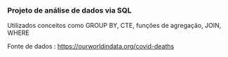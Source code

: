 ### Projeto de análise de dados via SQL


Utilizados conceitos como GROUP BY, CTE, funções de agregação, JOIN, WHERE

Fonte de dados : https://ourworldindata.org/covid-deaths
